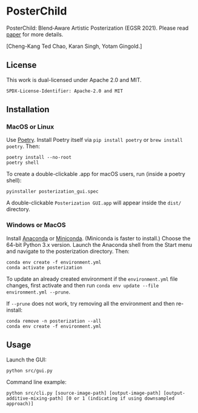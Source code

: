 # PosterChild

PosterChild: Blend‐Aware Artistic Posterization (EGSR 2021). Please read [paper](https://cragl.cs.gmu.edu/posterchild/PosterChild-%20Blend-Aware%20Artistic%20Posterization%20(Cheng-Kang%20Ted%20Chao,%20Karan%20Singh,%20Yotam%20Gingold%202021%20EGSR)%20300dpi.pdf) for more details.

[Cheng-Kang Ted Chao, Karan Singh, Yotam Gingold.]

## License

This work is dual-licensed under Apache 2.0 and MIT.

`SPDX-License-Identifier: Apache-2.0 and MIT`

## Installation

### MacOS or Linux

Use [Poetry](https://python-poetry.org/). Install Poetry itself via `pip install poetry` or `brew install poetry`. Then:

    poetry install --no-root
    poetry shell

To create a double-clickable .app for macOS users, run (inside a poetry shell):

    pyinstaller posterization_gui.spec

A double-clickable `Posterization GUI.app` will appear inside the `dist/` directory.

### Windows or MacOS

Install [Anaconda](https://www.anaconda.com/products/individual) or [Miniconda](https://docs.conda.io/en/latest/miniconda.html).
(Miniconda is faster to install.) Choose the 64-bit Python 3.x version. Launch the Anaconda shell from the Start menu and navigate to the posterization directory.
Then:

    conda env create -f environment.yml
    conda activate posterization

To update an already created environment if the `environment.yml` file changes, first activate and then run `conda env update --file environment.yml --prune`.

If `--prune` does not work, try removing all the environment and then re-install:

    conda remove -n posterization --all
    conda env create -f environment.yml

## Usage

Launch the GUI:

    python src/gui.py

Command line example:

    python src/cli.py [source-image-path] [output-image-path] [output-additive-mixing-path] [0 or 1 (indicating if using downsampled approach)]
